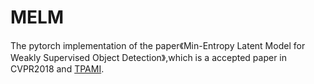 # MELM
The pytorch implementation of the paper《Min-Entropy Latent Model for Weakly Supervised Object Detection》,which is a accepted paper in CVPR2018 and [TPAMI](https://ieeexplore.ieee.org/document/8640243). 
